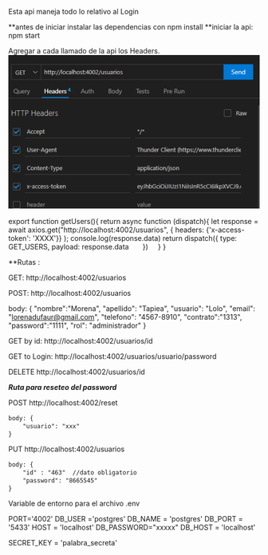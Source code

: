 Esta api maneja todo lo relativo al Login

**antes de iniciar instalar las dependencias con npm install
**iniciar la api: npm start


Agregar a cada llamado de la api los Headers. 
![Alt text](image.png)

export function getUsers(){
    return async function (dispatch){
        let response = await axios.get("http://localhost:4002/usuarios", {
            headers: {'x-access-token': 'XXXX'}} );
        console.log(response.data)
        return dispatch({
            type: GET_USERS,
            payload: response.data
        })
    }
}


**Rutas :


GET: http://localhost:4002/usuarios 


POST: http://localhost:4002/usuarios 

 body: {
  "nombre":"Morena",
  "apellido": "Tapiea",
  "usuario": "Lolo",
  "email": "lorenadufaur@gmail.com",
  "telefono": "4567-8910",
  "contrato":"1313",
  "password":"1111",
  "rol": "administrador"
}

GET by id: http://localhost:4002/usuarios/id


GET to Login: http://localhost:4002/usuarios/usuario/password

DELETE http://localhost:4002/usuarios/id


***Ruta para reseteo del password***

POST http://localhost:4002/reset

    body: { 
        "usuario": "xxx"
    }


PUT http://localhost:4002/usuarios

    body: { 
        "id" : "463"  //dato obligatorio
        "password": "8665545"
    }




    


Variable de entorno para el archivo .env


PORT='4002'
DB_USER ='postgres'
DB_NAME = 'postgres'
DB_PORT = '5433'
HOST = 'localhost'
DB_PASSWORD="xxxxx"
DB_HOST = 'localhost'

SECRET_KEY = 'palabra_secreta'

